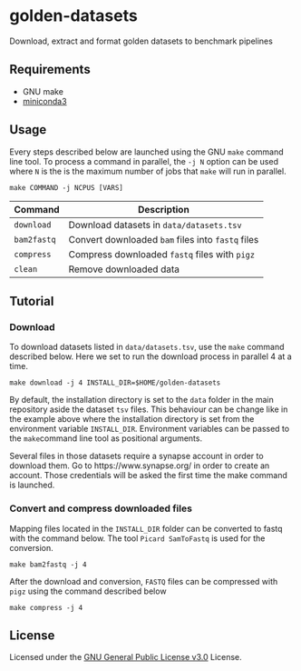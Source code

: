 # golden-datasets

Download, extract and format golden datasets to benchmark pipelines

## Requirements

* GNU make
* [miniconda3](https://docs.conda.io/en/latest/miniconda.html)

## Usage

Every steps described below are launched using the  GNU `make` command line tool. To process a command in parallel, the `-j N` option can be used where `N` is the is the maximum number of jobs that `make` will run in parallel.

```shell
make COMMAND -j NCPUS [VARS]
```

| Command | Description |
| --- | --- |
|`download`| Download datasets in `data/datasets.tsv` |
|`bam2fastq`| Convert downloaded `bam` files into `fastq` files |
|`compress`| Compress downloaded `fastq` files with `pigz` |
|`clean`| Remove downloaded data |

## Tutorial

### Download

To download datasets listed in `data/datasets.tsv`, use the `make` command described below. Here we set to run the download process in parallel 4 at a time.

```shell
make download -j 4 INSTALL_DIR=$HOME/golden-datasets
```

By default, the installation directory is set to the `data` folder in the main repository aside the dataset `tsv` files. This behaviour can be change like in the example above where the installation directory is set from the environment variable `INSTALL_DIR`. Environment variables can be passed to the `make`command line tool as positional arguments. 

<aside class="notice">
Several files in those datasets require a synapse account in order to download them. Go to https://www.synapse.org/ in order to create an account. Those credentials will be asked the first time the make command is launched.</aside>


### Convert and compress downloaded files

Mapping files located in the `INSTALL_DIR` folder can be converted to fastq with the command below. The tool `Picard SamToFastq` is used for the conversion.

```shell
make bam2fastq -j 4
```

After the download and conversion, `FASTQ` files can be compressed with `pigz` using the command described below

```shell
make compress -j 4
```

## License

Licensed under the
[GNU General Public License v3.0](https://github.com/EUCANCan/golden-datasets/blob/master/LICENSE) License.
